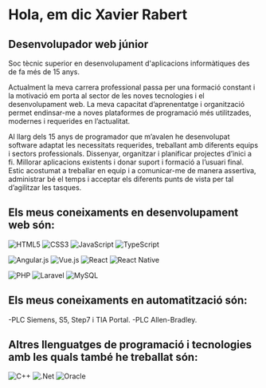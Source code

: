 # Hola, em dic Xavier Rabert
## Desenvolupador web júnior

Soc tècnic superior en desenvolupament d'aplicacions informàtiques des de fa més de 15 anys.

Actualment la meva carrera professional passa per una formació constant i la motivació em porta al sector de les noves tecnologies i el desenvolupament web. La meva capacitat d’aprenentatge i organització permet endinsar-me a noves plataformes de programació més utilitzades, modernes i requerides en l’actualitat. 

Al llarg dels 15 anys de programador que m’avalen he desenvolupat software adaptat les necessitats requerides, treballant amb diferents equips i sectors professionals. Dissenyar, organitzar i planificar projectes d’inici a fi. Millorar aplicacions existents i donar suport i formació a l’usuari final. Estic acostumat a treballar en equip i a comunicar-me de manera assertiva, administrar bé el temps i acceptar els diferents punts de vista per tal d’agilitzar les tasques.

## Els meus coneixaments en desenvolupament web són:

![HTML5](https://img.shields.io/badge/html5-%23E34F26.svg?style=for-the-badge&logo=html5&logoColor=white)
![CSS3](https://img.shields.io/badge/css3-%231572B6.svg?style=for-the-badge&logo=css3&logoColor=white)
![JavaScript](https://img.shields.io/badge/javascript-%23323330.svg?style=for-the-badge&logo=javascript&logoColor=%23F7DF1E)
![TypeScript](https://img.shields.io/badge/typescript-%23007ACC.svg?style=for-the-badge&logo=typescript&logoColor=white)

![Angular.js](https://img.shields.io/badge/angular.js-%23E23237.svg?style=for-the-badge&logo=angularjs&logoColor=white)
![Vue.js](https://img.shields.io/badge/vuejs-%2335495e.svg?style=for-the-badge&logo=vuedotjs&logoColor=%234FC08D)
![React](https://img.shields.io/badge/react-%2320232a.svg?style=for-the-badge&logo=react&logoColor=%2361DAFB)
![React Native](https://img.shields.io/badge/react_native-%2320232a.svg?style=for-the-badge&logo=react&logoColor=%2361DAFB)

![PHP](https://img.shields.io/badge/php-%23777BB4.svg?style=for-the-badge&logo=php&logoColor=white)
![Laravel](https://img.shields.io/badge/laravel-%23FF2D20.svg?style=for-the-badge&logo=laravel&logoColor=white)
![MySQL](https://img.shields.io/badge/mysql-%2300f.svg?style=for-the-badge&logo=mysql&logoColor=white)

## Els meus coneixaments en automatització són:
-PLC Siemens, S5, Step7 i TIA Portal.
-PLC Allen-Bradley.

## Altres llenguatges de programació i tecnologies amb les quals també he treballat són:

![C++](https://img.shields.io/badge/c++-%2300599C.svg?style=for-the-badge&logo=c%2B%2B&logoColor=white)
![.Net](https://img.shields.io/badge/.NET-5C2D91?style=for-the-badge&logo=.net&logoColor=white)
![Oracle](https://img.shields.io/badge/Oracle-F80000?style=for-the-badge&logo=oracle&logoColor=white)


<!--
**XavierRabert/XavierRabert** is a ✨ _special_ ✨ repository because its `README.md` (this file) appears on your GitHub profile.

Here are some ideas to get you started:

- 🔭 I’m currently working on ...
- 🌱 I’m currently learning ...
- 👯 I’m looking to collaborate on ...
- 🤔 I’m looking for help with ...
- 💬 Ask me about ...
- 📫 How to reach me: ...
- 😄 Pronouns: ...
- ⚡ Fun fact: ...
-->
